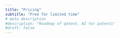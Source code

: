 ```yaml
---
title: "Pricing"
subtitle: "Free for limited time"
# meta description
#description: "Roadmap of qatent, AI for patents"
#draft: false
---
```

